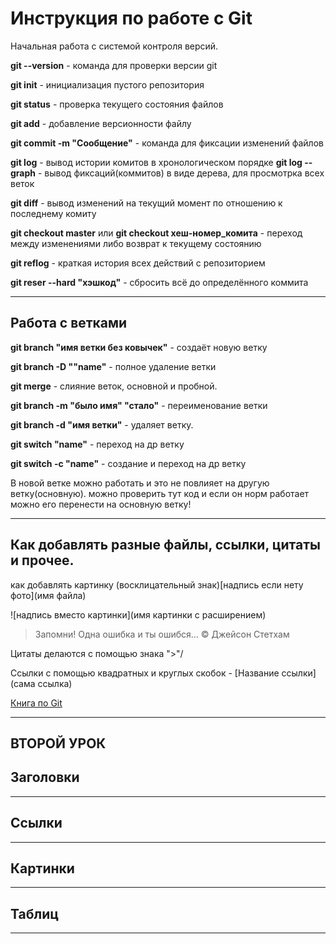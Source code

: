 # Инструкция по работе с Git

Начальная работа с системой контроля версий. 

**git --version** - команда для проверки версии git 

**git init** - инициализация пустого репозитория

**git status** - проверка текущего состояния файлов

**git add** - добавление версионности файлу

**git commit -m "Сообщение"** - команда для фиксации изменений файлов

**git log** - вывод истории комитов в хронологическом порядке
**git log --graph** - вывод фиксаций(коммитов) в виде дерева, для просмотрка всех веток

**git diff** - вывод изменений на текущий момент по отношению к последнему комиту

**git checkout master** или **git checkout хеш-номер_комита** - переход между изменениями либо возврат к текущему состоянию

**git reflog** - краткая история всех действий с репозиторием

**git reser --hard "хэшкод"** - сбросить всё до определённого коммита
___

## Работа с ветками

**git branch "имя ветки без ковычек"** - создаёт новую ветку

**git branch -D ""name"** - полное удаление ветки

**git merge** - слияние веток, основной и пробной.

**git branch -m "было имя" "стало"** - переименование ветки 

**git branch -d "имя ветки"** - удаляет ветку.

**git switch "name"** - переход на др ветку

**git switch -c "name"** - создание и переход на др ветку

В новой ветке можно работать и это не повлияет на другую ветку(основную). можно проверить тут код и если он норм работает можно его перенести на основную ветку!

___

## Как добавлять разные файлы, ссылки, цитаты и прочее.

как добавлять картинку (восклицательный знак)[надпись если нету фото](имя файла)

\!\[надпись вместо картинки](имя картинки с расширением)

> Запомни! Одна ошибка и ты ошибся... 
© Джейсон Стетхам

Цитаты делаются с помощью знака  ">"/

Ссылки с помощью квадратных и круглых скобок -  [Название ссылки](сама ссылка)

[Книга по Git](https://git-scm.com/book/ru/v2)

___

## ВТОРОЙ УРОК

## Заголовки

___

## Ссылки

___

## Картинки

___

## Таблиц 

___

